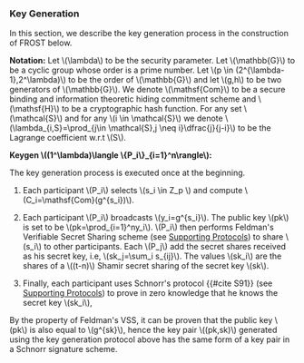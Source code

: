 ### Key Generation

In this section, we describe the key generation process in the construction of FROST below. 

**Notation:** Let \\(\lambda\\) to be the security parameter. Let \\(\mathbb{G}\\) to be a cyclic group whose order is a prime number. Let \\(p \in (2^{\lambda-1},2^\lambda)\\) to be the order of \\(\mathbb{G}\\) and let \\(g,h\\) to be two generators of \\(\mathbb{G}\\). We denote \\(\mathsf{Com}\\) to be a secure binding and information theoretic hiding commitment scheme and \\(\mathsf{H}\\) to be a cryptographic hash function. For any set \\(\mathcal{S}\\) and for any \\(i \in \mathcal{S}\\) we denote \\(\lambda_{i,S}=\prod_{j\in \mathcal{S},j \neq i}\dfrac{j}{j-i}\\) to be the Lagrange coefficient w.r.t \\(S\\).


**Keygen \\((1^\lambda)\langle \\{P_i\\}_{i=1}^n\rangle\\):**

The key generation process is executed once at the beginning.

1. Each participant \\(P_i\\) selects \\(s_i \in Z_p \\) and compute \\(C_i=\mathsf{Com}(g^{s_i})\\).

2. Each participant \\(P_i\\) broadcasts \\(y_i=g^{s_i}\\). The public key \\(pk\\) is set to be \\(pk=\prod_{i=1}^ny_i\\). \\(P_i\\) then performs Feldman's Verifiable Secret Sharing scheme (see [Supporting Protocols](./supporting-algorithms.md)) to share \\(s_i\\) to other participants.  Each \\(P_j\\) add the secret shares received as his secret key, i.e, \\(sk_j=\sum_i s_{ij}\\). The values \\(sk_i\\) are the shares of a \\((t-n)\\) Shamir secret sharing of the secret key \\(sk\\).

3. Finally, each participant uses Schnorr's protocol {{#cite S91}} (see [Supporting Protocols](./supporting-algorithms.md)) to prove in zero knowledge that he knows the secret key \\(sk_i\\), 



By the property of Feldman's VSS, it can be proven that the public key \\(pk\\) is also equal to \\(g^{sk}\\), hence the key pair \\((pk,sk)\\) generated using the key generation protocol above has the same form of a key pair in a Schnorr signature scheme. 

